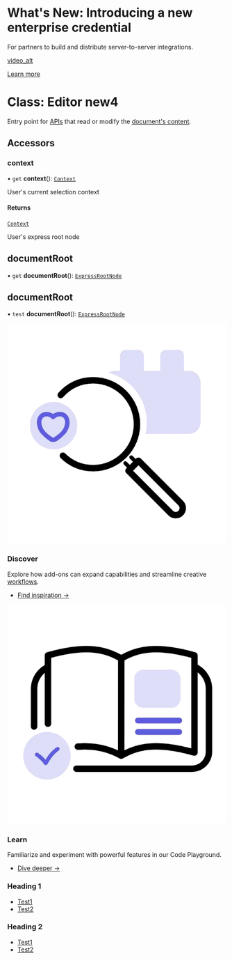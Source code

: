 <HeroSimple slots="heading, text, video , buttons" background="rgb(141, 52, 78)" variant="halfWidth" />

# What's New: Introducing a new enterprise credential

For partners to build and distribute server-to-server integrations.

[video_alt](https://raw.githubusercontent.com/AdobeDocs/adp-devsite-github-actions-test/main/src/pages/video/test-video.mp4)

[Learn more](https://lit.dev/)

# Class: Editor new4

Entry point for [APIs](https://developer.adobe.com/express/add-ons/docs/guides/?aio_external) that read or modify the [document's content](https://developer.adobe.com/express/add-ons/docs/guides/).

## Accessors

### context

• `get` **context**(): [`Context`](context.md?aio_external)

User's current selection context

#### Returns

[`Context`](context.md)

<HorizontalLine />

User's express root node

## documentRoot

• `get` **documentRoot**(): [`ExpressRootNode`](/developer-console/express-root-node/)

## documentRoot

• `test` **documentRoot**(): [`ExpressRootNode`](/developer-console/express-root-node.md)

<Columns slots="image, heading, text, links" variant="vertical" repeat ="2" />

![Discover](./images/discover.webp)

### Discover

Explore how add-ons can expand capabilities and streamline creative [workflows](./test-hr.md?aio_external).

- [Find inspiration →](https://www.microsoft.com/microsoft-365/microsoft-teams/group-chat-software)

![Learn](./images/learn.webp)

### Learn

Familiarize and experiment with powerful features in our Code Playground.

- [Dive deeper →](https://www.atlassian.com/enterprise/cloud)

<Info-Columns solts="heading , link" repeat="2" />

### Heading 1

- [Test1](./test-url.md?aio_external)
- [Test2](./test-url.md?aio_external)

### Heading 2

- [Test1](./test-url.md?aio_external)
- [Test2](./test-url.md?aio_external)
